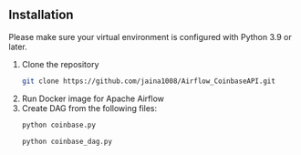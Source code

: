 
## Installation
Please make sure your virtual environment is configured with Python 3.9 or later.

1. Clone the repository
    ```sh
    git clone https://github.com/jaina1008/Airflow_CoinbaseAPI.git
    ```
2. Run Docker image for Apache Airflow
3. Create DAG from the following files:
    ```sh
    python coinbase.py
    ```
    ```sh
    python coinbase_dag.py
    ```
